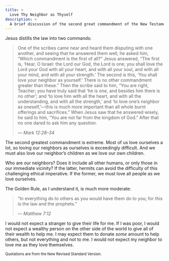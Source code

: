 ```yaml
---
title: >
  Love Thy Neighbor as Thyself
description: >
  A brief discussion of the second great commandment of the New Testament.
---
```


Jesus distills the law into two commands:

<blockquote>
<p>One of the scribes came near and heard them disputing with one another, and seeing that he answered them well, he asked him, “Which commandment is the first of all?” Jesus answered, “The first is, ‘Hear, O Israel: the Lord our God, the Lord is one; you shall love the Lord your God with all your heart, and with all your soul, and with all your mind, and with all your strength.’ The second is this, ‘You shall love your neighbor as yourself.’ There is no other commandment greater than these.” Then the scribe said to him, “You are right, Teacher; you have truly said that ‘he is one, and besides him there is no other’; and ‘to love him with all the heart, and with all the understanding, and with all the strength,’ and ‘to love one’s neighbor as oneself,’—this is much more important than all whole burnt offerings and sacrifices.” When Jesus saw that he answered wisely, he said to him, “You are not far from the kingdom of God.” After that no one dared to ask him any question.</p>
<cite>— Mark 12:28–34</cite>
</blockquote>

The second greatest commandment is extreme. Most of us love ourselves a lot, so loving our neighbors as ourselves is exceedingly difficult. And we must also love our neighbor’s children as we love our own children.

Who are our neighbors? Does it include all other humans, or only those in our immediate vicinity? If the latter, hermits can avoid the difficulty of this challenging ethical imperative. If the former, we must love all people as we love ourselves.

The Golden Rule, as I understand it, is much more moderate:

<blockquote>
<p>“In everything do to others as you would have them do to you; for this is the law and the prophets.”</p>
<cite>— Matthew 7:12</cite>
</blockquote>

I would not expect a stranger to give their life for me. If I was poor, I would not expect a wealthy person on the other side of the world to give all of their wealth to help me. I may expect them to donate _some_ amount to help others, but not everything and not to me. I would not expect my neighbor to love me as they love themselves.

<small>Quotations are from the New Revised Standard Version.</small>
